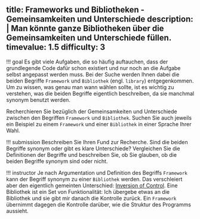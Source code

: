 title: Frameworks und Bibliotheken - Gemeinsamkeiten und Unterschiede
description: |
  Man könnte ganze Bibliotheken über die Gemeinsamkeiten und Unterschiede füllen. 
timevalue: 1.5
difficulty: 3
---
!!! goal
    Es gibt viele Aufgaben, die so häufig auftauchen, dass der grundlegende Code dafür schon 
    existiert und nur noch an die Aufgabe selbst angepasst werden muss.
    Bei der Suche werden Ihnen dabei die beiden Begriffe `Framework` und `Bibliothek` (engl. 
    `library`) entgegenkommen. 
    Um zu wissen, was genau man wann wählen sollte, ist es wichtig zu verstehen, was die beiden 
    Begriffe eigentlich beschreiben, da sie manchmal synonym benutzt werden.

Recherchieren Sie bezüglich der Gemeinsamkeiten und Unterschiede zwischen den Begriffen 
`Framework` und `Bibliothek`. 
Suchen Sie auch jeweils ein Beispiel zu einem `Framework` und einer `Bibliothek` in einer 
Sprache Ihrer Wahl.

!!! submission 
    Beschreiben Sie Ihren Fund zur Recherche. 
    Sind die beiden Begriffe synonym oder gibt es klare Unterschiede?
    Vergleichen Sie die Definitionen der Begriffe und beschreiben Sie, ob Sie glauben, ob die 
    beiden Begriffe synonym sind oder nicht.

!!! instructor
    Je nach Argumentation und Definition des Begriffs `Framework` kann der Begriff synonym zu 
    einer `Bibliothek` werden.
    Das verschleiert aber den eigentlich gemeinten Unterschied: 
    [Inversion of Control](https://en.wikipedia.org/wiki/Inversion_of_control). 
    Eine Bibliothek ist ein Set von Funktionalität: Ich übergebe etwas an die Bibliothek und sie 
    gibt mir danach die Kontrolle zurück.
    Ein `Framework` übernimmt dagegen die Kontrolle darüber, wie die Struktur des Programms 
    aussieht.
     
